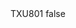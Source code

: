 <?xml version="1.0" encoding="UTF-8"?>
<CustomMetadata xmlns="http://soap.sforce.com/2006/04/metadata">
    <label>TXU801</label>
    <protected>false</protected>
</CustomMetadata>
